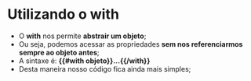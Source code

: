 # Utilizando o with

- O **with** nos permite **abstrair um objeto**;
- Ou seja, podemos acessar as propriedades **sem nos referenciarmos sempre ao objeto antes**;
- A sintaxe é: **{{#with objeto}}...{{/with}}**
- Desta maneira nosso código fica ainda mais simples;
